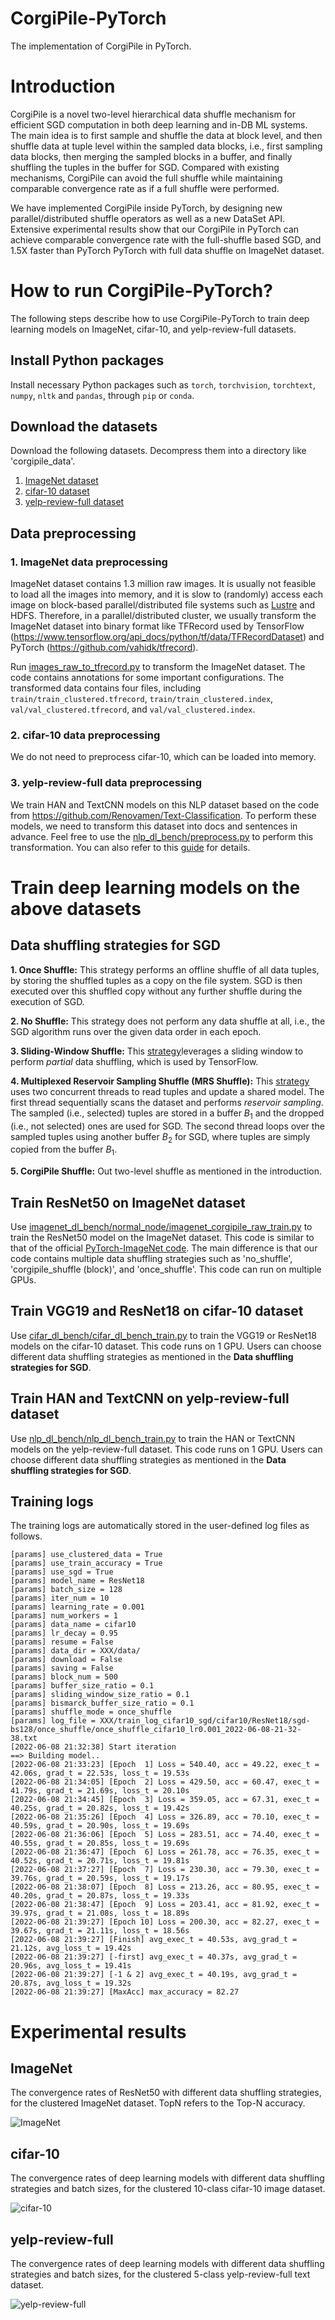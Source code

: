# CorgiPile-PyTorch
The implementation of CorgiPile in PyTorch.

# Introduction

CorgiPile is a novel two-level hierarchical data shuffle mechanism for efficient SGD computation in both deep learning and in-DB ML systems. The main idea is to first sample and shuffle the data at block level, and then shuffle data at tuple level within the sampled data blocks, i.e., first sampling data blocks, then merging the sampled blocks in a buffer, and finally shuffling the tuples in the buffer for SGD. Compared with existing mechanisms, CorgiPile can avoid the full shuffle while maintaining comparable convergence rate as if a full shuffle were performed.

We have implemented CorgiPile inside PyTorch, by designing new parallel/distributed shuffle operators as well as a new DataSet API. Extensive experimental results show that our CorgiPile in PyTorch can achieve comparable convergence rate with the full-shuffle based SGD, and 1.5X faster than PyTorch PyTorch with full data shuffle on ImageNet dataset.


# How to run CorgiPile-PyTorch? 

The following steps describe how to use CorgiPile-PyTorch to train deep learning models on ImageNet, cifar-10, and yelp-review-full datasets.

## Install Python packages
Install necessary Python packages such as `torch`, `torchvision`, `torchtext`, `numpy`, `nltk` and `pandas`, through `pip` or `conda`.

## Download the datasets

Download the following datasets. Decompress them into a directory like 'corgipile_data'.
1. [ImageNet dataset](https://www.image-net.org/download.php)
2. [cifar-10 dataset](http://www.cs.toronto.edu/~kriz/cifar-10-python.tar.gz)
3. [yelp-review-full dataset](https://drive.google.com/uc?export=download&id=0Bz8a_Dbh9QhbZlU4dXhHTFhZQU0)


## Data preprocessing

### 1. ImageNet data preprocessing

ImageNet dataset contains 1.3 million raw images. It is usually not feasible to load all the images into memory, and it is slow to (randomly) access each image on block-based parallel/distributed file systems such as [Lustre](https://www.lustre.org/) and HDFS. Therefore, in a parallel/distributed cluster, we usually transform the ImageNet dataset into binary format like TFRecord used by TensorFlow (https://www.tensorflow.org/api_docs/python/tf/data/TFRecordDataset) and PyTorch (https://github.com/vahidk/tfrecord).

Run [images_raw_to_tfrecord.py](imagenet_dl_bench/pre_process/images_raw_to_tfrecord.py) to transform the ImageNet dataset.
The code contains annotations for some important configurations. The transformed data contains four files, including `train/train_clustered.tfrecord`, `train/train_clustered.index`, `val/val_clustered.tfrecord`, and `val/val_clustered.index`.


### 2. cifar-10 data preprocessing

We do not need to preprocess cifar-10, which can be loaded into memory.


### 3. yelp-review-full data preprocessing

We train HAN and TextCNN models on this NLP dataset based on the code from https://github.com/Renovamen/Text-Classification. To perform these models, we need to transform this dataset into docs and sentences in advance. 
Feel free to use the [nlp_dl_bench/preprocess.py](nlp_dl_bench/preprocess.py) to perform this transformation. You can also refer to this [guide](https://github.com/Renovamen/Text-Classification) for details. 



# Train deep learning models on the above datasets


## Data shuffling strategies for SGD

**1. Once Shuffle:** This strategy performs an offline shuffle of all data tuples, by storing the shuffled tuples as a copy on the file system.
SGD is then executed over this shuffled copy without any further shuffle during the execution of SGD.

**2. No Shuffle:** This strategy does not perform any data shuffle at all, i.e., the SGD algorithm runs over the given data order in each epoch. 

**3. Sliding-Window Shuffle:** This [strategy](https://www.tensorflow.org/api_docs/python/tf/data/Dataset)leverages a sliding window to perform *partial* data shuffling, which is used by TensorFlow. 

**4. Multiplexed Reservoir Sampling Shuffle (MRS Shuffle):** This [strategy](https://www.cs.stanford.edu/people/chrismre/papers/bismarck.pdf) uses two concurrent threads to read tuples and update a shared model. 
The first thread sequentially scans the dataset and performs *reservoir sampling*.
The sampled (i.e., selected) tuples are stored in a buffer $B_1$ and the dropped (i.e., not selected) ones are used for SGD. 
The second thread loops over the sampled tuples using another buffer $B_2$ for SGD, where tuples are simply copied from the buffer $B_1$.

**5. CorgiPile Shuffle:** Out two-level shuffle as mentioned in the introduction.


## Train ResNet50 on ImageNet dataset

Use [imagenet_dl_bench/normal_node/imagenet_corgipile_raw_train.py](imagenet_dl_bench/normal_node/imagenet_corgipile_raw_train.py) to train the ResNet50 model on the ImageNet dataset. This code is similar to that of the official [PyTorch-ImageNet code](https://github.com/pytorch/examples/blob/main/imagenet/main.py). The main difference is that our code contains multiple data shuffling strategies such as 'no_shuffle', 'corgipile_shuffle (block)', and 'once_shuffle'. This code can run on multiple GPUs.

## Train VGG19 and ResNet18 on cifar-10 dataset

Use [cifar_dl_bench/cifar_dl_bench_train.py](cifar_dl_bench/cifar_dl_bench_train.py) to train the VGG19 or ResNet18 models on the cifar-10 dataset. This code runs on 1 GPU. Users can choose different data shuffling strategies as mentioned in the **Data shuffling strategies for SGD**.


## Train HAN and TextCNN on yelp-review-full dataset

Use [nlp_dl_bench/nlp_dl_bench_train.py](nlp_dl_bench/nlp_dl_bench_train.py) to train the HAN or TextCNN models on the  yelp-review-full dataset. This code runs on 1 GPU. Users can choose different data shuffling strategies as mentioned in the **Data shuffling strategies for SGD**.


## Training logs

The training logs are automatically stored in the user-defined log files as follows.

```
[params] use_clustered_data = True
[params] use_train_accuracy = True
[params] use_sgd = True
[params] model_name = ResNet18
[params] batch_size = 128
[params] iter_num = 10
[params] learning_rate = 0.001
[params] num_workers = 1
[params] data_name = cifar10
[params] lr_decay = 0.95
[params] resume = False
[params] data_dir = XXX/data/
[params] download = False
[params] saving = False
[params] block_num = 500
[params] buffer_size_ratio = 0.1
[params] sliding_window_size_ratio = 0.1
[params] bismarck_buffer_size_ratio = 0.1
[params] shuffle_mode = once_shuffle
[params] log_file = XXX/train_log_cifar10_sgd/cifar10/ResNet18/sgd-bs128/once_shuffle/once_shuffle_cifar10_lr0.001_2022-06-08-21-32-38.txt
[2022-06-08 21:32:38] Start iteration
==> Building model..
[2022-06-08 21:33:23] [Epoch  1] Loss = 540.40, acc = 49.22, exec_t = 42.06s, grad_t = 22.53s, loss_t = 19.53s
[2022-06-08 21:34:05] [Epoch  2] Loss = 429.50, acc = 60.47, exec_t = 41.79s, grad_t = 21.69s, loss_t = 20.10s
[2022-06-08 21:34:45] [Epoch  3] Loss = 359.05, acc = 67.31, exec_t = 40.25s, grad_t = 20.82s, loss_t = 19.42s
[2022-06-08 21:35:26] [Epoch  4] Loss = 326.89, acc = 70.10, exec_t = 40.59s, grad_t = 20.90s, loss_t = 19.69s
[2022-06-08 21:36:06] [Epoch  5] Loss = 283.51, acc = 74.40, exec_t = 40.55s, grad_t = 20.85s, loss_t = 19.69s
[2022-06-08 21:36:47] [Epoch  6] Loss = 261.78, acc = 76.35, exec_t = 40.52s, grad_t = 20.71s, loss_t = 19.81s
[2022-06-08 21:37:27] [Epoch  7] Loss = 230.30, acc = 79.30, exec_t = 39.76s, grad_t = 20.59s, loss_t = 19.17s
[2022-06-08 21:38:07] [Epoch  8] Loss = 213.26, acc = 80.95, exec_t = 40.20s, grad_t = 20.87s, loss_t = 19.33s
[2022-06-08 21:38:47] [Epoch  9] Loss = 203.41, acc = 81.92, exec_t = 39.97s, grad_t = 21.08s, loss_t = 18.89s
[2022-06-08 21:39:27] [Epoch 10] Loss = 200.30, acc = 82.27, exec_t = 39.67s, grad_t = 21.11s, loss_t = 18.56s
[2022-06-08 21:39:27] [Finish] avg_exec_t = 40.53s, avg_grad_t = 21.12s, avg_loss_t = 19.42s
[2022-06-08 21:39:27] [-first] avg_exec_t = 40.37s, avg_grad_t = 20.96s, avg_loss_t = 19.41s
[2022-06-08 21:39:27] [-1 & 2] avg_exec_t = 40.19s, avg_grad_t = 20.87s, avg_loss_t = 19.32s
[2022-06-08 21:39:27] [MaxAcc] max_accuracy = 82.27

```


# Experimental results

## ImageNet

The convergence rates of ResNet50 with different data shuffling strategies, for the clustered ImageNet dataset. TopN refers to the Top-N accuracy.


![ImageNet](docs/figures/imagenet_resnet50_e2e_acc_bs512.png)

## cifar-10
The convergence rates of deep learning models with different data shuffling strategies and batch
sizes, for the clustered 10-class cifar-10 image dataset.

![cifar-10](docs/figures/VGG-Resnet-b128-b256.png)

## yelp-review-full
The convergence rates of deep learning models with different data shuffling strategies and batch
sizes, for the clustered 5-class yelp-review-full text dataset.

![yelp-review-full](docs/figures/nlp_han_textcnn_bs128_bs256.png)
